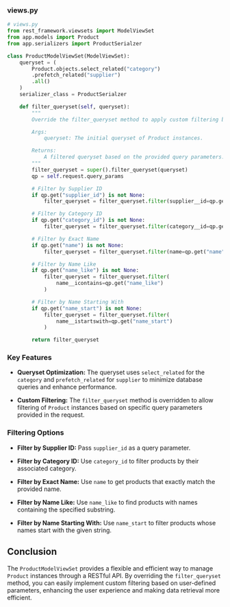 ### views.py

```python
# views.py
from rest_framework.viewsets import ModelViewSet
from app.models import Product
from app.serializers import ProductSerialzer

class ProductModelViewSet(ModelViewSet):
    queryset = (
        Product.objects.select_related("category")
        .prefetch_related("supplier")
        .all()
    )
    serializer_class = ProductSerialzer

    def filter_queryset(self, queryset):
        """
        Override the filter_queryset method to apply custom filtering based on query parameters.

        Args:
            queryset: The initial queryset of Product instances.

        Returns:
            A filtered queryset based on the provided query parameters.
        """
        filter_queryset = super().filter_queryset(queryset)
        qp = self.request.query_params

        # Filter by Supplier ID
        if qp.get("supplier_id") is not None:
            filter_queryset = filter_queryset.filter(supplier__id=qp.get("supplier_id"))

        # Filter by Category ID
        if qp.get("category_id") is not None:
            filter_queryset = filter_queryset.filter(category__id=qp.get("category_id"))

        # Filter by Exact Name
        if qp.get("name") is not None:
            filter_queryset = filter_queryset.filter(name=qp.get("name"))

        # Filter by Name Like
        if qp.get("name_like") is not None:
            filter_queryset = filter_queryset.filter(
                name__icontains=qp.get("name_like")
            )

        # Filter by Name Starting With
        if qp.get("name_start") is not None:
            filter_queryset = filter_queryset.filter(
                name__istartswith=qp.get("name_start")
            )

        return filter_queryset
```

### Key Features

- **Queryset Optimization:** The queryset uses `select_related` for the `category` and `prefetch_related` for `supplier` to minimize database queries and enhance performance.
  
- **Custom Filtering:** The `filter_queryset` method is overridden to allow filtering of `Product` instances based on specific query parameters provided in the request.

### Filtering Options

- **Filter by Supplier ID:** Pass `supplier_id` as a query parameter.
  
- **Filter by Category ID:** Use `category_id` to filter products by their associated category.
  
- **Filter by Exact Name:** Use `name` to get products that exactly match the provided name.
  
- **Filter by Name Like:** Use `name_like` to find products with names containing the specified substring.
  
- **Filter by Name Starting With:** Use `name_start` to filter products whose names start with the given string.

## Conclusion

The `ProductModelViewSet` provides a flexible and efficient way to manage `Product` instances through a RESTful API. By overriding the `filter_queryset` method, you can easily implement custom filtering based on user-defined parameters, enhancing the user experience and making data retrieval more efficient.

